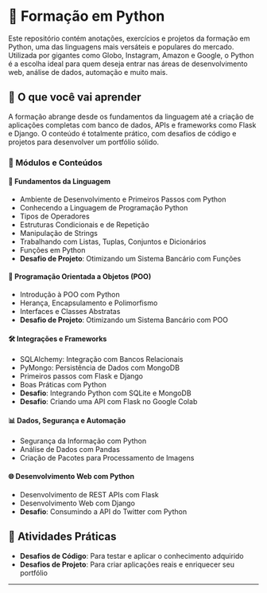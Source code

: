 # 🐍 Formação em Python

Este repositório contém anotações, exercícios e projetos da formação em Python, uma das linguagens mais versáteis e populares do mercado. Utilizada por gigantes como Globo, Instagram, Amazon e Google, o Python é a escolha ideal para quem deseja entrar nas áreas de desenvolvimento web, análise de dados, automação e muito mais.

## 🚀 O que você vai aprender

A formação abrange desde os fundamentos da linguagem até a criação de aplicações completas com banco de dados, APIs e frameworks como Flask e Django. O conteúdo é totalmente prático, com desafios de código e projetos para desenvolver um portfólio sólido.

### 📌 Módulos e Conteúdos

#### 🧱 Fundamentos da Linguagem

- Ambiente de Desenvolvimento e Primeiros Passos com Python  
- Conhecendo a Linguagem de Programação Python  
- Tipos de Operadores  
- Estruturas Condicionais e de Repetição  
- Manipulação de Strings  
- Trabalhando com Listas, Tuplas, Conjuntos e Dicionários  
- Funções em Python  
- **Desafio de Projeto**: Otimizando um Sistema Bancário com Funções  

#### 🔄 Programação Orientada a Objetos (POO)

- Introdução à POO com Python  
- Herança, Encapsulamento e Polimorfismo  
- Interfaces e Classes Abstratas  
- **Desafio de Projeto**: Otimizando um Sistema Bancário com POO

#### 🛠️ Integrações e Frameworks

- SQLAlchemy: Integração com Bancos Relacionais  
- PyMongo: Persistência de Dados com MongoDB  
- Primeiros passos com Flask e Django  
- Boas Práticas com Python  
- **Desafio**: Integrando Python com SQLite e MongoDB  
- **Desafio**: Criando uma API com Flask no Google Colab  

#### 📊 Dados, Segurança e Automação

- Segurança da Informação com Python  
- Análise de Dados com Pandas  
- Criação de Pacotes para Processamento de Imagens  

#### 🌐 Desenvolvimento Web com Python

- Desenvolvimento de REST APIs com Flask  
- Desenvolvimento Web com Django  
- **Desafio**: Consumindo a API do Twitter com Python  

## 🎯 Atividades Práticas

- **Desafios de Código**: Para testar e aplicar o conhecimento adquirido  
- **Desafios de Projeto**: Para criar aplicações reais e enriquecer seu portfólio  

---
